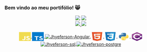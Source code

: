 
### Bem vindo ao meu portifólio! 😸

<div align="center">
  <a href="https://www.linkedin.com/in/jhyeferson-dias/" target="_blank"><img src="https://img.shields.io/badge/-LinkedIn-%230077B5?style=for-the-badge&logo=linkedin&logoColor=white" target="_blank"></a> 
  <a href="mailto:jyefersondias03@gmail.com"><img src="https://img.shields.io/badge/-Gmail-%23333?style=for-the-badge&logo=gmail&logoColor=white" target="_blank"></a>
</div>

<div align="center">
<a href="https://github.com/jhyeferson-aryel">
<img height="180em" src="https://github-readme-stats.vercel.app/api/top-langs/?username=jhyeferson-aryel&layout=compact&langs_count=7&theme=radical"/>
<img height="180em" src="https://github-readme-stats.vercel.app/api?username=jhyeferson-aryel&show_icons=true&theme=radical&include_all_commits=true&count_private=true"/>
</div>
 
<div style="display: inline_block" align="center"><br>
    <img align="center" alt="Jhyeferson-Js" height="30" width="40" src="https://raw.githubusercontent.com/devicons/devicon/master/icons/javascript/javascript-plain.svg">
    <img align="center" alt="Jhyeferson-Ts" height="30" width="40" src="https://raw.githubusercontent.com/devicons/devicon/master/icons/typescript/typescript-plain.svg">
    <img align="center" alt="Jhyeferson-Angular" height="30" width="40" src="https://cdn.jsdelivr.net/gh/devicons/devicon/icons/angularjs/angularjs-original.svg">
    <img align="center" alt="Jhyeferson-HTML" height="30" width="40" src="https://raw.githubusercontent.com/devicons/devicon/master/icons/html5/html5-original.svg">
    <img align="center" alt="Jhyeferson-CSS" height="30" width="40" src="https://raw.githubusercontent.com/devicons/devicon/master/icons/css3/css3-original.svg">
    <img align="center" alt="Jhyeferson-Python" height="30" width="40" src="https://raw.githubusercontent.com/devicons/devicon/master/icons/python/python-original.svg">
    <img align="center" alt="Jhyeferson-Csharp" height="30" width="40" src="https://raw.githubusercontent.com/devicons/devicon/master/icons/csharp/csharp-original.svg">
    <img align="center" alt="Jhyeferson-sql" height="30" width="40" src="https://cdn.jsdelivr.net/gh/devicons/devicon/icons/mysql/mysql-original-wordmark.svg">
    <img align="center" alt="Jhyeferson-postgre" height="30" width="40" src="https://cdn.jsdelivr.net/gh/devicons/devicon/icons/postgresql/postgresql-original-wordmark.svg">
</div>
  <!--dark, radical, merko, gruvbox, tokyonight, onedark, cobalt, synthwave, highcontrast, dracula
https://devicon.dev/
-->
